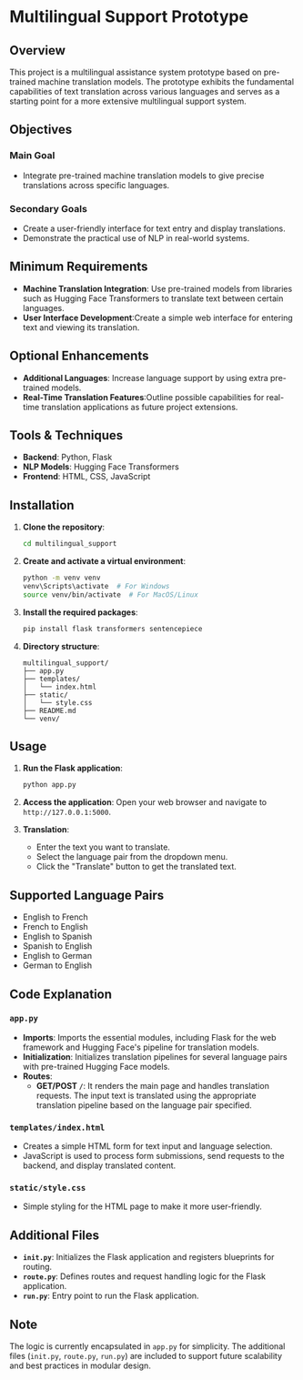 # Multilingual Support Prototype

## Overview
This project is a multilingual assistance system prototype based on pre-trained machine translation models. The prototype exhibits the fundamental capabilities of text translation across various languages and serves as a starting point for a more extensive multilingual support system.

## Objectives

### Main Goal
- Integrate pre-trained machine translation models to give precise translations across specific languages.

### Secondary Goals
- Create a user-friendly interface for text entry and display translations.
- Demonstrate the practical use of NLP in real-world systems.

## Minimum Requirements

- **Machine Translation Integration**: Use pre-trained models from libraries such as Hugging Face Transformers to translate text between certain languages.
- **User Interface Development**:Create a simple web interface for entering text and viewing its translation.

## Optional Enhancements
- **Additional Languages**: Increase language support by using extra pre-trained models.
- **Real-Time Translation Features**:Outline possible capabilities for real-time translation applications as future project extensions.

## Tools & Techniques
- **Backend**: Python, Flask
- **NLP Models**: Hugging Face Transformers
- **Frontend**: HTML, CSS, JavaScript

## Installation

1. **Clone the repository**:
    ```bash
    cd multilingual_support
    ```

2. **Create and activate a virtual environment**:
    ```bash
    python -m venv venv
    venv\Scripts\activate  # For Windows
    source venv/bin/activate  # For MacOS/Linux
    ```

3. **Install the required packages**:
    ```bash
    pip install flask transformers sentencepiece
    ```

4. **Directory structure**:
    ```plaintext
    multilingual_support/
    ├── app.py
    ├── templates/
    │   └── index.html
    ├── static/
    │   └── style.css
    ├── README.md
    └── venv/
    ```

## Usage

1. **Run the Flask application**:
    ```bash
    python app.py
    ```

2. **Access the application**:
    Open your web browser and navigate to `http://127.0.0.1:5000`.

3. **Translation**:
    - Enter the text you want to translate.
    - Select the language pair from the dropdown menu.
    - Click the "Translate" button to get the translated text.

## Supported Language Pairs

- English to French
- French to English
- English to Spanish
- Spanish to English
- English to German
- German to English

## Code Explanation

### `app.py`
- **Imports**: Imports the essential modules, including Flask for the web framework and Hugging Face's pipeline for translation models.
- **Initialization**: Initializes translation pipelines for several language pairs with pre-trained Hugging Face models.
- **Routes**:
  - **GET/POST `/`**: It renders the main page and handles translation requests. The input text is translated using the appropriate translation pipeline based on the language pair specified.

### `templates/index.html`
- Creates a simple HTML form for text input and language selection.
- JavaScript is used to process form submissions, send requests to the backend, and display translated content.

### `static/style.css`
- Simple styling for the HTML page to make it more user-friendly.

## Additional Files

- **`init.py`**: Initializes the Flask application and registers blueprints for routing.
- **`route.py`**: Defines routes and request handling logic for the Flask application.
- **`run.py`**: Entry point to run the Flask application.

## Note
The logic is currently encapsulated in `app.py` for simplicity. The additional files (`init.py`, `route.py`, `run.py`) are included to support future scalability and best practices in modular design.
